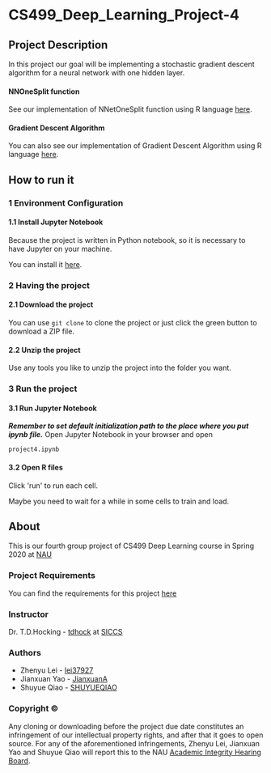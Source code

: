 # CS499_Deep_Learning_Project-4

## Project Description
In this project our goal will be implementing a stochastic gradient descent algorithm for a neural network with one hidden layer.

#### NNOneSplit function
See our implementation of NNetOneSplit function using R language [here](https://github.com/lei37927/CS499_Deep_Learning_project-3/blob/master/NNetOneSplit.R).

#### Gradient Descent Algorithm
You can also see our implementation of Gradient Descent Algorithm using R language [here](https://github.com/lei37927/CS499_Deep_Learning_Project-1/blob/master/GradientDescent.R).

## How to run it
### 1 Environment Configuration
#### 1.1 Install Jupyter Notebook
Because the project is written in Python notebook, so it is necessary to have Jupyter on your machine.

You can install it [here](https://jupyter.org/install.html).

### 2 Having the project
#### 2.1 Download the project
You can use ```git clone``` to clone the project or just click the green button to download a ZIP file.

#### 2.2 Unzip the project
Use any tools you like to unzip the project into the folder you want.

### 3 Run the project
#### 3.1 Run Jupyter Notebook
***Remember to set default initialization path to the place where you put ipynb file.***
Open Jupyter Notebook in your browser and open 
```
project4.ipynb
```

#### 3.2 Open R files
Click 'run' to run each cell.

Maybe you need to wait for a while in some cells to train and load.

## About
This is our fourth group project of CS499 Deep Learning course in Spring 2020 at [NAU](https://nau.edu/)

### Project Requirements
You can find the requirements for this project [here](https://github.com/tdhock/cs499-spring2020/blob/master/projects/4.org)

### Instructor
Dr. T.D.Hocking - [tdhock](https://github.com/tdhock) at [SICCS](https://nau.edu/school-of-informatics-computing-and-cyber-systems/)

### Authors
* Zhenyu Lei - [lei37927](https://github.com/lei37927)
* Jianxuan Yao - [JianxuanA](https://github.com/JianxuanA)
* Shuyue Qiao - [SHUYUEQIAO](https://github.com/SHUYUEQIAO)

### Copyright ©
Any cloning or downloading before the project due date constitutes an infringement of our intellectual property rights, and after that it goes to open source. For any of the aforementioned infringements, Zhenyu Lei, Jianxuan Yao and Shuyue Qiao will report this to the NAU [Academic Integrity Hearing Board](https://in.nau.edu/academic-affairs/academic-integrity/).
